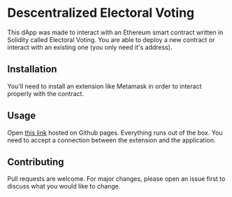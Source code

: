 # Descentralized Electoral Voting

This dApp was made to interact with an Ethereum smart contract written in Solidity called Electoral Voting.
You are able to deploy a new contract or interact with an existing one (you only need it's address).


## Installation

You'll need to install an extension like Metamask in order to interact properly with the contract.


## Usage

Open [this link](https://github.com/brunopedrazza/descentralized-electoral-voting) hosted on Github pages. Everything runs out of the box.
You need to accept a connection between the extension and the application.


## Contributing
Pull requests are welcome. For major changes, please open an issue first to discuss what you would like to change.

